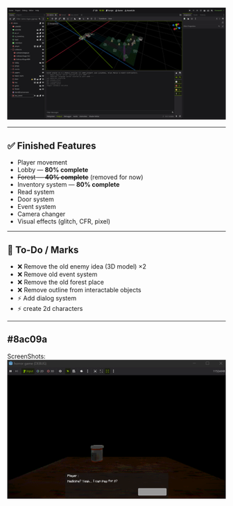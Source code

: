 
![Demo Screenshot](others/screenshots/editor_screenshot_2025-08-11T215737.png)

---

## ✅ Finished Features
- Player movement  
- Lobby — **80% complete**  
- ~~Forest — **40% complete**~~ (removed for now)
- Inventory system — **80% complete**  
- Read system  
- Door system  
- Event system  
- Camera changer  
- Visual effects (glitch, CFR, pixel)

---

## 📝 To-Do / Marks
- ❌ Remove the old enemy idea (3D model) ×2  
- ❌ Remove old event system  
- ❌ Remove the old forest place  
- ❌ Remove outline from interactable objects
- ⚡ Add dialog system
- ⚡ create 2d characters

---
#8ac09a
---
ScreenShots:
![Demo Screenshot](others/screenshots/Screenshot_1.png)
